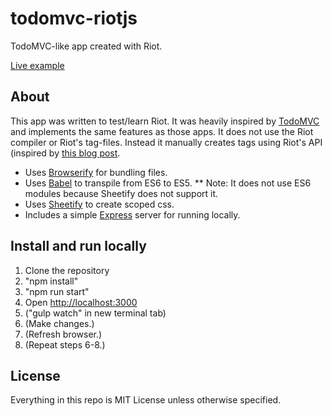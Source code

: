# todomvc-riotjs
TodoMVC-like app created with Riot.

[Live example](https://todomvc-riotjs-fihbzhhdvr.now.sh)

## About
This app was written to test/learn Riot. 
It was heavily inspired by [TodoMVC](http://todomvc.com) and implements the same features as those apps. 
It does not use the Riot compiler or Riot's tag-files. 
Instead it manually creates tags using Riot's API (inspired by [this blog post](http://blog.srackham.com/posts/riot-es6-webpack-apps/).

* Uses [Browserify](http://browserify.org/) for bundling files.
* Uses [Babel](https://babeljs.io/) to transpile from ES6 to ES5.
** Note: It does not use ES6 modules because Sheetify does not support it.
* Uses [Sheetify](https://github.com/stackcss/sheetify) to create scoped css.
* Includes a simple [Express](https://expressjs.com/) server for running locally.

## Install and run locally
1. Clone the repository
2. "npm install"
3. "npm run start"
4. Open [http://localhost:3000](http://localhost:3000)
5. ("gulp watch" in new terminal tab)
6. (Make changes.)
7. (Refresh browser.)
8. (Repeat steps 6-8.)

## License
Everything in this repo is MIT License unless otherwise specified.